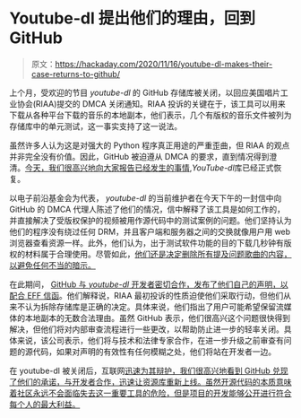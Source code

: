 # Youtube-dl 提出他们的理由，回到 GitHub

> 原文：<https://hackaday.com/2020/11/16/youtube-dl-makes-their-case-returns-to-github/>

上个月，受欢迎的节目 *youtube-dl* 的 GitHub 存储库被关闭，以回应美国唱片工业协会(RIAA)提交的 DMCA 关闭通知。RIAA 投诉的关键在于，该工具可以用来下载从各种平台下载的音乐的本地副本，他们表示，几个有版权的音乐文件被列为存储库中的单元测试，这一事实支持了这一说法。

虽然许多人认为这是对强大的 Python 程序真正用途的严重歪曲，但 RIAA 的观点并非完全没有价值。因此，GitHub 被迫遵从 DMCA 的要求，直到情况得到澄清。[今天，我们很高兴地向大家报告已经发生的事情](https://github.com/github/dmca/blob/e00bfb544e93bfd3066fe1699171964dd2dc29e0/2020/11/2020-11-16-RIAA-reversal-effletter.pdf),*YouTube-dl*库已经正式恢复。

以电子前沿基金会为代表， *youtube-dl* 的当前维护者在今天下午的一封信中向 GitHub 的 DMCA 代理人陈述了他们的情况，信中解释了该工具是如何工作的，并直接解决了受版权保护的视频被用作源代码中的测试案例的问题。他们坚持认为他们的程序没有绕过任何 DRM，并且客户端和服务器之间的交换就像用户用 web 浏览器查看资源一样。此外，他们认为，出于测试软件功能的目的下载几秒钟有版权的材料属于合理使用。尽管如此，[他们还是决定删除所有提及问题歌曲的内容，以避免任何不当的暗示。](https://github.com/ytdl-org/youtube-dl/commit/1fb034d029c8b7feafe45f64e6a0808663ad315e)

在此期间， [GitHub 与 *youtube-dl* 开发者密切合作，发布了他们自己的声明，以配合 EFF 信函](https://github.blog/2020-11-16-standing-up-for-developers-youtube-dl-is-back/)。他们解释说，RIAA 最初投诉的性质迫使他们采取行动，但他们从来不认为拆除存储库是正确的决定。具体来说，他们指出了用户可能希望保留流媒体的本地副本的无数合法理由。虽然 GitHub 表示，他们很高兴这个问题很快得到解决，但他们将对内部审查流程进行一些更改，以帮助防止进一步的轻率关闭。具体来说，该公司表示，他们将与技术和法律专家合作，在进一步升级之前审查有问题的源代码，如果对声明的有效性有任何模糊之处，他们将站在开发者一边。

在 youtube-dl 被关闭后，互联网[迅速为其辩护，我们很高兴地看到 GitHub 兑现了他们的承诺，与开发者合作，迅速让资源库重新上线。虽然开源代码的本质意味着社区永远不会面临失去这一重要工具的危险，但是项目的开发能够公开进行符合每个人的最大利益。](https://hackaday.com/2020/10/27/community-rallies-behind-youtube-dl-after-dmca-takedown/)